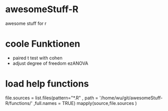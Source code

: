# awesomeStuff-R
awesome stuff for r
# coole Funktionen

* paired t test  with cohen 
* adjust degree of freedom ezANOVA


# load help functions
file.sources = list.files(pattern="*.R" , path = '/home/wu/git/awesomeStuff-R/functions/' ,full.names = TRUE)
mapply(source,file.sources )